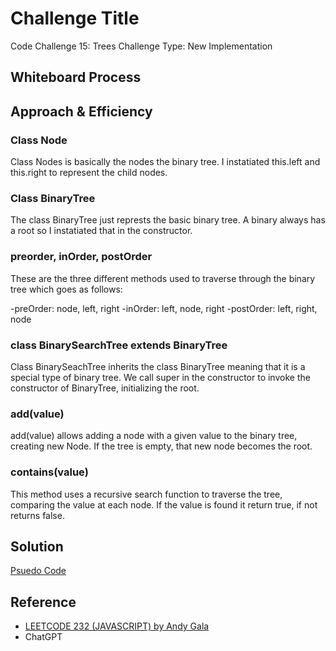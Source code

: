 # Challenge Title

Code Challenge 15: Trees
Challenge Type: New Implementation

## Whiteboard Process
<!-- Embedded whiteboard image -->

## Approach & Efficiency
<!-- What approach did you take? Why? What is the Big O space/time for this approach? -->

### Class Node

Class Nodes is basically the nodes the binary tree. I instatiated this.left and this.right to represent the child nodes.

### Class BinaryTree

The class BinaryTree just represts the basic binary tree. A binary always has a root so I instatiated that in the constructor.

### preorder, inOrder, postOrder

These are the three different methods used to traverse through the binary tree which goes as follows:

 -preOrder: node, left, right
 -inOrder: left, node, right
 -postOrder: left, right, node

### class BinarySearchTree extends BinaryTree

Class BinarySeachTree inherits the class BinaryTree meaning that it is a special type of binary tree. We call super in the constructor to invoke the constructor of BinaryTree, initializing the root.

### add(value)

add(value) allows adding a node with a given value to the binary tree, creating new Node. If the tree is empty, that new node becomes the root.

### contains(value)

This method uses a recursive search function to traverse the tree, comparing the value at each node. If the value is found it return true, if not returns false.

## Solution
<!-- Show how to run your code, and examples of it in action -->
[Psuedo Code](./stack-queue-pseudo.js)

## Reference

- [LEETCODE 232 (JAVASCRIPT) by Andy Gala](https://www.youtube.com/watch?v=d0h0E8CuibU)
- ChatGPT

